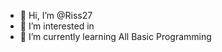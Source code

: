 - 👋 Hi, I’m @Riss27
- 👀 I’m interested in 
- 🌱 I’m currently learning All Basic Programming

<!---
Riss27/Riss27 is a ✨ special ✨ repository because its `README.md` (this file) appears on your GitHub profile.
You can click the Preview link to take a look at your changes.
--->
